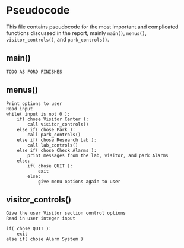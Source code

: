 # Pseudocode
This file contains pseudocode for the most important and complicated functions discussed in the report, mainly `main()`, `menus()`, `visitor_controls()`, and `park_controls()`.

## main()
```
TODO AS FORD FINISHES
```

## menus()
```
Print options to user
Read input
while( input is not 0 ):
    if( chose Visitor Center ):
        call visitor_controls()
    else if( chose Park ):
        call park_controls()
    else if( chose Research Lab ):
        call lab_controls()
    else if( chose Check Alarms ):
        print messages from the lab, visitor, and park Alarms
    else:
        if( chose QUIT ):
            exit
        else:
            give menu options again to user
```

## visitor_controls()
```
Give the user Visitor section control options
Read in user integer input

if( chose QUIT ):
    exit
else if( chose Alarm System )
